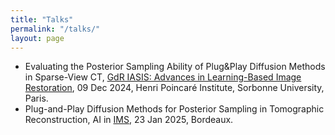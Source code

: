 ```yaml
---
title: "Talks"
permalink: "/talks/"
layout: page
---
```


- Evaluating the Posterior Sampling Ability of Plug&Play Diffusion Methods in Sparse-View CT, <a href="https://gdr-iasis.cnrs.fr/reunion/529/">GdR IASIS: Advances in Learning-Based Image Restoration</a>, 09 Dec 2024, Henri Poincaré Institute, Sorbonne University, Paris.
- Plug-and-Play Diffusion Methods for Posterior Sampling in Tomographic Reconstruction, AI in <a href="https://www.ims-bordeaux.fr/">IMS</a>, 23 Jan 2025, Bordeaux.  
